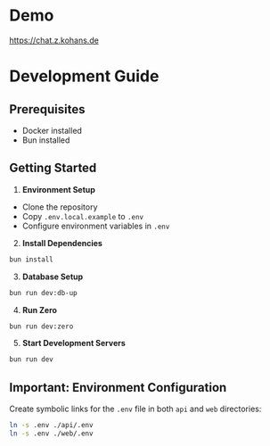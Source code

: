 # Demo
https://chat.z.kohans.de

# Development Guide

## Prerequisites
- Docker installed
- Bun installed

## Getting Started

1. **Environment Setup**
  - Clone the repository
  - Copy `.env.local.example` to `.env`
  - Configure environment variables in `.env`

2. **Install Dependencies**
```sh
bun install
```

3. **Database Setup**
```sh
bun run dev:db-up
```

4. **Run Zero**
```sh
bun run dev:zero
```

5. **Start Development Servers**
```sh
bun run dev
```

## Important: Environment Configuration

Create symbolic links for the `.env` file in both `api` and `web` directories:

```sh
ln -s .env ./api/.env
ln -s .env ./web/.env
```